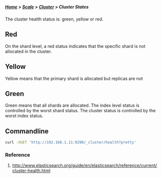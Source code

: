 ##### [Home](Home) > [Scale](scale) > [Cluster](Clustering) > Cluster States

The cluster health status is: green, yellow or red. 

## Red
On the shard level, a red status indicates that the specific shard is not allocated in the cluster.

## Yellow
Yellow means that the primary shard is allocated but replicas are not

## Green 
Green means that all shards are allocated. The index level status is controlled by the worst shard status. The cluster status is controlled by the worst index status.

## Commandline

```sh
curl -XGET 'http://192.168.1.11:9200/_cluster/health?pretty'
```

### Reference
1. http://www.elasticsearch.org/guide/en/elasticsearch/reference/current/cluster-health.html